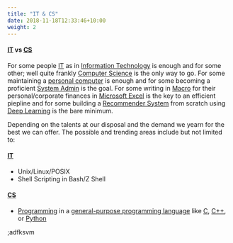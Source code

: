 ```yaml
---
title: "IT & CS"
date: 2018-11-18T12:33:46+10:00
weight: 2
---
```


#### [IT](https://en.wikipedia.org/wiki/Information_technology) vs [CS](https://en.wikipedia.org/wiki/Computer_science)


For some people [IT](https://en.wikipedia.org/wiki/Information_technology) as in [Information Technology](https://en.wikipedia.org/wiki/Information_technology) is enough and for some other; well quite frankly [Computer Science](https://en.wikipedia.org/wiki/Computer_science) is the only way to go. For some maintaining a [personal computer](https://en.wikipedia.org/wiki/Personal_computer) is enough and for some becoming a proficient [System Admin](https://en.wikipedia.org/wiki/System_administrator) is the goal. For some writing in [Macro](https://en.wikipedia.org/wiki/Macro_(computer_science)) for their personal/corporate finances in [Microsoft Excel](https://en.wikipedia.org/wiki/Microsoft_Excel) is the key to an efficient piepline and for some building a [Recommender System](https://en.wikipedia.org/wiki/Recommender_system) from scratch using [Deep Learning](https://en.wikipedia.org/wiki/Deep_learning) is the bare minimum.

Depending on the talents at our disposal and the demand we yearn for the best we can offer. The possible and trending areas include but not limited to:

#### [IT](https://en.wikipedia.org/wiki/Information_technology)

* Unix/Linux/POSIX
* Shell Scripting in Bash/Z Shell

#### [CS](https://en.wikipedia.org/wiki/Computer_science)

* [Programming](https://en.wikipedia.org/wiki/Computer_programming) in a [general-purpose programming language](https://en.wikipedia.org/wiki/General-purpose_programming_language) like [C](https://en.wikipedia.org/wiki/C_(programming_language)), [C++](https://en.wikipedia.org/wiki/C%2B%2B), or [Python](https://en.wikipedia.org/wiki/Python_(programming_language))


;adfksvm
